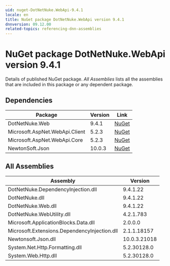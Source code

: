 ```yaml
---
uid: nuget-DotNetNuke.WebApi-9.4.1
locale: en
title: NuGet package DotNetNuke.WebApi version 9.4.1
dnnversion: 09.12.00
related-topics: referencing-dnn-assemblies
---
```


# NuGet package DotNetNuke.WebApi version 9.4.1
Details of published NuGet package.
*All Assemblies* lists all the assemblies that are included in this package or any dependent package.

## Dependencies

|Package|Version|Link|
|---|---|---|
|DotNetNuke.Web|9.4.1|[NuGet](https://www.nuget.org/packages/DotNetNuke.Web/9.4.1)|
|Microsoft.AspNet.WebApi.Client|5.2.3|[NuGet](https://www.nuget.org/packages/Microsoft.AspNet.WebApi.Client/5.2.3)|
|Microsoft.AspNet.WebApi.Core|5.2.3|[NuGet](https://www.nuget.org/packages/Microsoft.AspNet.WebApi.Core/5.2.3)|
|NewtonSoft.Json|10.0.3|[NuGet](https://www.nuget.org/packages/NewtonSoft.Json/10.0.3)|

## All Assemblies

|Assembly|Version|
|---|---|
|DotNetNuke.DependencyInjection.dll|9.4.1.22|
|DotNetNuke.dll|9.4.1.22|
|DotNetNuke.Web.dll|9.4.1.22|
|DotNetNuke.WebUtility.dll|4.2.1.783|
|Microsoft.ApplicationBlocks.Data.dll|2.0.0.0|
|Microsoft.Extensions.DependencyInjection.dll|2.1.1.18157|
|Newtonsoft.Json.dll|10.0.3.21018|
|System.Net.Http.Formatting.dll|5.2.30128.0|
|System.Web.Http.dll|5.2.30128.0|

